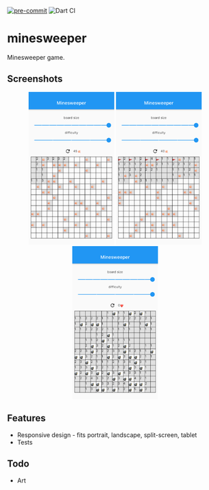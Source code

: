 [![pre-commit](https://img.shields.io/badge/pre--commit-enabled-brightgreen?logo=pre-commit&logoColor=white)](https://github.com/pre-commit/pre-commit)
![Dart CI](https://github.com/bobagold/minesweeper/workflows/Dart%20CI/badge.svg)

# minesweeper

Minesweeper game.

## Screenshots
<p align="center">
    <img src="screenshots/fail_fast.png" width="200">
    <img src="screenshots/fail_late.png" width="200">
    <img src="screenshots/win_by_open.png" width="200">
</p>

## Features

* Responsive design - fits portrait, landscape, split-screen, tablet
* Tests

## Todo

* Art
